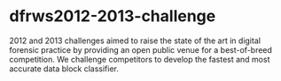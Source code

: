 # dfrws2012-2013-challenge
2012 and 2013 challenges aimed to raise the state of the art in digital forensic practice by providing an open public venue for a best-of-breed competition. We challenge competitors to develop the fastest and most accurate data block classifier.
